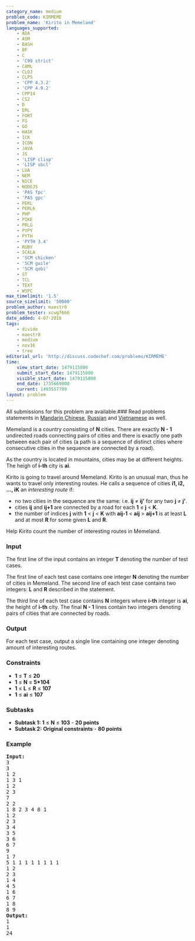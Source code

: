 ```yaml
---
category_name: medium
problem_code: KIRMEME
problem_name: 'Kirito in Memeland'
languages_supported:
    - ADA
    - ASM
    - BASH
    - BF
    - C
    - 'C99 strict'
    - CAML
    - CLOJ
    - CLPS
    - 'CPP 4.3.2'
    - 'CPP 4.9.2'
    - CPP14
    - CS2
    - D
    - ERL
    - FORT
    - FS
    - GO
    - HASK
    - ICK
    - ICON
    - JAVA
    - JS
    - 'LISP clisp'
    - 'LISP sbcl'
    - LUA
    - NEM
    - NICE
    - NODEJS
    - 'PAS fpc'
    - 'PAS gpc'
    - PERL
    - PERL6
    - PHP
    - PIKE
    - PRLG
    - PYPY
    - PYTH
    - 'PYTH 3.4'
    - RUBY
    - SCALA
    - 'SCM chicken'
    - 'SCM guile'
    - 'SCM qobi'
    - ST
    - TCL
    - TEXT
    - WSPC
max_timelimit: '1.5'
source_sizelimit: '50000'
problem_author: maestr0
problem_tester: xcwgf666
date_added: 4-07-2016
tags:
    - divide
    - maestr0
    - medium
    - nov16
    - tree
editorial_url: 'http://discuss.codechef.com/problems/KIRMEME'
time:
    view_start_date: 1479115800
    submit_start_date: 1479115800
    visible_start_date: 1479115800
    end_date: 1735669800
    current: 1493557709
layout: problem
---
```

All submissions for this problem are available.###  Read problems statements in [Mandarin Chinese](http://www.codechef.com/download/translated/NOV16/mandarin/KIRMEME.pdf), [Russian](http://www.codechef.com/download/translated/NOV16/russian/KIRMEME.pdf) and [Vietnamese](http://www.codechef.com/download/translated/NOV16/vietnamese/KIRMEME.pdf) as well.

Memeland is a country consisting of **N** cities. There are exactly **N - 1** undirected roads connecting pairs of cities and there is exactly one path between each pair of cities (a path is a sequence of distinct cities where consecutive cities in the sequence are connected by a road).

As the country is located in mountains, cities may be at different heights. The heigh of **i-th** city is **ai**.

Kirito is going to travel around Memeland. Kirito is an unusual man, thus he wants to travel only interesting routes. He calls a sequence of cities **i1, i2, ..., iK** an _interesting route_ if:

- no two cities in the sequence are the same: i.e. **ij** ≠ **ij'** for any two **j** ≠ **j'**.
- cities **ij** and **ij+1** are connected by a road for each **1** ≤ **j** < **K**.
- the number of indices **j** with **1** < **j** < **K** with **aij-1** < **aij** > **aij+1** is at least **L** and at most **R** for some given **L** and **R**.

Help Kirito count the number of interesting routes in Memeland.

### Input

The first line of the input contains an integer **T** denoting the number of test cases.

The first line of each test case contains one integer **N** denoting the number of cities in Memeland. The second line of each test case contains two integers: **L** and **R** described in the statement.

The third line of each test case contains **N** integers where **i-th** integer is **ai**, the height of **i-th** city. The final **N - 1** lines contain two integers denoting pairs of cities that are connected by roads.

### Output

For each test case, output a single line containing one integer denoting amount of interesting routes.

### Constraints

- **1** ≤ **T** ≤ **20**
- **1** ≤ **N** ≤ **5\*104**
- **1** ≤ **L** ≤ **R** ≤ **107**
- **1** ≤ **ai** ≤ **107**

### Subtasks

- **Subtask 1:** **1** ≤ **N** ≤ **103** - **20 points**
- **Subtask 2:** **Original constraints** - **80 points**

### Example

<pre><b>Input:</b>
<tt>3
3
1 2
1 3 1
1 2
2 3
7
2 2
1 8 2 3 4 8 1
1 2
2 3
3 4
3 5
3 6
6 7
9
1 7
5 1 1 1 1 1 1 1 1
1 2
2 3
1 4
4 5
1 6
6 7
1 8
8 9</tt>
<b>Output:</b>
<tt>1
1
24</tt>

</pre>